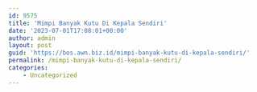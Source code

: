 ```yaml
---
id: 9575
title: 'Mimpi Banyak Kutu Di Kepala Sendiri'
date: '2023-07-01T17:08:01+00:00'
author: admin
layout: post
guid: 'https://bos.awn.biz.id/mimpi-banyak-kutu-di-kepala-sendiri/'
permalink: /mimpi-banyak-kutu-di-kepala-sendiri/
categories:
    - Uncategorized
---
```


